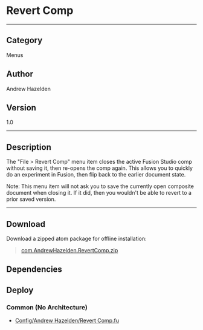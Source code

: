 # Revert Comp
___

## Category
Menus

## Author
Andrew Hazelden

## Version
1.0

___

## Description
<p>The "File &gt; Revert Comp" menu item closes the active Fusion Studio comp without saving it, then re-opens the comp again. This allows you to quickly do an experiment in Fusion, then flip back to the earlier document state.</p>
	
<p>Note: This menu item will not ask you to save the currently open composite document when closing it. If it did, then you wouldn't be able to revert to a prior saved version.</p>


___

## Download

Download a zipped atom package for offline installation:
> [com.AndrewHazelden.RevertComp.zip](https://gitlab.com/WeSuckLess/Reactor/-/archive/master/Reactor-master.zip?path=Atoms/com.AndrewHazelden.RevertComp)  

## Dependencies

## Deploy

### Common (No Architecture)

<ul>
<li><a href="https://gitlab.com/WeSuckLess/Reactor/-/blob/master/Atoms/com.AndrewHazelden.RevertComp/Config/Andrew Hazelden/Revert Comp.fu?ref_type=heads">Config/Andrew Hazelden/Revert Comp.fu</a></li>
</ul>
